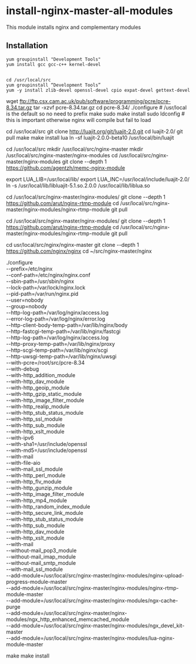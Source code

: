 install-nginx-master-all-modules
================================

This module installs nginx and complementary modules


## Installation

    yum groupinstall "Development Tools"
    yum install gcc gcc-c++ kernel-devel


    cd /usr/local/src
    yum groupinstall “Development Tools”
    yum -y install zlib-devel openssl-devel cpio expat-devel gettext-devel

wget ftp://ftp.csx.cam.ac.uk/pub/software/programming/pcre/pcre-8.34.tar.gz
tar -xzvf pcre-8.34.tar.gz
cd pcre-8.34/
./configure # /usr/local is the default so no need to prefix
make
sudo make install
sudo ldconfig # this is important otherwise nginx will compile but fail to load

cd /usr/local/src
git clone http://luajit.org/git/luajit-2.0.git
cd luajit-2.0/
git pull
make
make install
lua
ln -sf luajit-2.0.0-beta10 /usr/local/bin/luajit

cd /usr/local/src
mkdir /usr/local/src/nginx-master
mkdir /usr/local/src/nginx-master/nginx-modules
cd /usr/local/src/nginx-master/nginx-modules
git clone --depth 1 https://github.com/agentzh/memc-nginx-module

export LUA_LIB=/usr/local/lib/
export LUA_INC=/usr/local/include/luajit-2.0/
ln -s /usr/local/lib/libluajit-5.1.so.2.0.0 /usr/local/lib/liblua.so

cd /usr/local/src/nginx-master/nginx-modules/
git clone --depth 1 https://github.com/arut/nginx-rtmp-module
cd /usr/local/src/nginx-master/nginx-modules/nginx-rtmp-module
git pull


cd /usr/local/src/nginx-master/nginx-modules/
git clone --depth 1 https://github.com/arut/nginx-rtmp-module
cd /usr/local/src/nginx-master/nginx-modules/nginx-rtmp-module
git pull



cd usr/local/src/nginx/nginx-master
git clone --depth 1 https://github.com/nginx/nginx
cd ~/src/nginx-master/nginx



./configure \
--prefix=/etc/nginx \
--conf-path=/etc/nginx/nginx.conf \
--sbin-path=/usr/sbin/nginx \
--lock-path=/var/lock/nginx.lock \
--pid-path=/var/run/nginx.pid \
--user=nobody \
--group=nobody \
--http-log-path=/var/log/nginx/access.log \
--error-log-path=/var/log/nginx/error.log \
--http-client-body-temp-path=/var/lib/nginx/body \
--http-fastcgi-temp-path=/var/lib/nginx/fastcgi \
--http-log-path=/var/log/nginx/access.log \
--http-proxy-temp-path=/var/lib/nginx/proxy \
--http-scgi-temp-path=/var/lib/nginx/scgi \
--http-uwsgi-temp-path=/var/lib/nginx/uwsgi \
--with-pcre=/root/src/pcre-8.34 \
--with-debug \
--with-http_addition_module \
--with-http_dav_module \
--with-http_geoip_module \
--with-http_gzip_static_module \
--with-http_image_filter_module \
--with-http_realip_module \
--with-http_stub_status_module \
--with-http_ssl_module \
--with-http_sub_module \
--with-http_xslt_module \
--with-ipv6 \
--with-sha1=/usr/include/openssl \
--with-md5=/usr/include/openssl \
--with-mail \
--with-file-aio \
--with-mail_ssl_module \
--with-http_perl_module \
--with-http_flv_module \
--with-http_gunzip_module \
--with-http_image_filter_module \
--with-http_mp4_module \
--with-http_random_index_module \
--with-http_secure_link_module \
--with-http_stub_status_module \
--with-http_sub_module \
--with-http_dav_module \
--with-http_xslt_module \
--with-mail \
--without-mail_pop3_module \
--without-mail_imap_module \
--without-mail_smtp_module \
--with-mail_ssl_module \
--add-module=/usr/local/src/nginx-master/nginx-modules/nginx-upload-progress-module-master \
--add-module=/usr/local/src/nginx-master/nginx-modules/nginx-rtmp-module-master \
--add-module=/usr/local/src/nginx-master/nginx-modules/ngx-cache-purge \
--add-module=/usr/local/src/nginx-master/nginx-modules/ngx_http_enhanced_memcached_module \
--add-module=/usr/local/src/nginx-master/nginx-modules/ngx_devel_kit-master \
--add-module=/usr/local/src/nginx-master/nginx-modules/lua-nginx-module-master

make
make install
